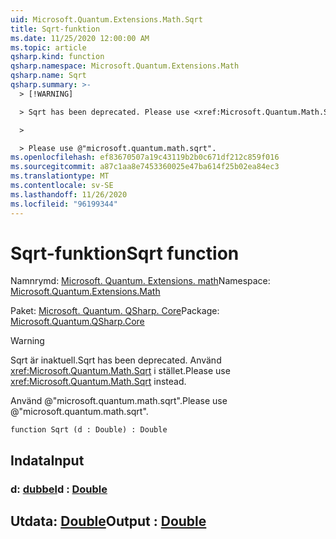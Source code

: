 ```yaml
---
uid: Microsoft.Quantum.Extensions.Math.Sqrt
title: Sqrt-funktion
ms.date: 11/25/2020 12:00:00 AM
ms.topic: article
qsharp.kind: function
qsharp.namespace: Microsoft.Quantum.Extensions.Math
qsharp.name: Sqrt
qsharp.summary: >-
  > [!WARNING]

  > Sqrt has been deprecated. Please use <xref:Microsoft.Quantum.Math.Sqrt> instead.

  >

  > Please use @"microsoft.quantum.math.sqrt".
ms.openlocfilehash: ef83670507a19c43119b2b0c671df212c859f016
ms.sourcegitcommit: a87c1aa8e7453360025e47ba614f25b02ea84ec3
ms.translationtype: MT
ms.contentlocale: sv-SE
ms.lasthandoff: 11/26/2020
ms.locfileid: "96199344"
---
```

# <a name="sqrt-function"></a><span data-ttu-id="0b8a0-102">Sqrt-funktion</span><span class="sxs-lookup"><span data-stu-id="0b8a0-102">Sqrt function</span></span>

<span data-ttu-id="0b8a0-103">Namnrymd: [Microsoft. Quantum. Extensions. math](xref:Microsoft.Quantum.Extensions.Math)</span><span class="sxs-lookup"><span data-stu-id="0b8a0-103">Namespace: [Microsoft.Quantum.Extensions.Math](xref:Microsoft.Quantum.Extensions.Math)</span></span>

<span data-ttu-id="0b8a0-104">Paket: [Microsoft. Quantum. QSharp. Core](https://nuget.org/packages/Microsoft.Quantum.QSharp.Core)</span><span class="sxs-lookup"><span data-stu-id="0b8a0-104">Package: [Microsoft.Quantum.QSharp.Core](https://nuget.org/packages/Microsoft.Quantum.QSharp.Core)</span></span>


> [!WARNING]
> <span data-ttu-id="0b8a0-105">Sqrt är inaktuell.</span><span class="sxs-lookup"><span data-stu-id="0b8a0-105">Sqrt has been deprecated.</span></span> <span data-ttu-id="0b8a0-106">Använd <xref:Microsoft.Quantum.Math.Sqrt> i stället.</span><span class="sxs-lookup"><span data-stu-id="0b8a0-106">Please use <xref:Microsoft.Quantum.Math.Sqrt> instead.</span></span>
>
> <span data-ttu-id="0b8a0-107">Använd @"microsoft.quantum.math.sqrt".</span><span class="sxs-lookup"><span data-stu-id="0b8a0-107">Please use @"microsoft.quantum.math.sqrt".</span></span>



```qsharp
function Sqrt (d : Double) : Double
```


## <a name="input"></a><span data-ttu-id="0b8a0-108">Indata</span><span class="sxs-lookup"><span data-stu-id="0b8a0-108">Input</span></span>

### <a name="d--double"></a><span data-ttu-id="0b8a0-109">d: [dubbel](xref:microsoft.quantum.lang-ref.double)</span><span class="sxs-lookup"><span data-stu-id="0b8a0-109">d : [Double](xref:microsoft.quantum.lang-ref.double)</span></span>





## <a name="output--double"></a><span data-ttu-id="0b8a0-110">Utdata: [Double](xref:microsoft.quantum.lang-ref.double)</span><span class="sxs-lookup"><span data-stu-id="0b8a0-110">Output : [Double](xref:microsoft.quantum.lang-ref.double)</span></span>


